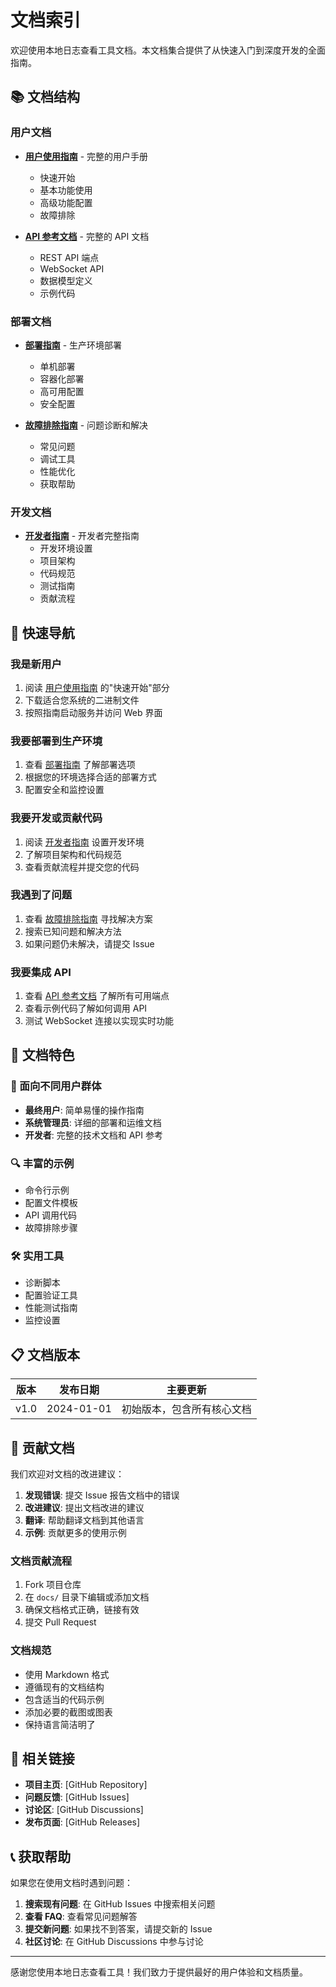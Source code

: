 # 文档索引

欢迎使用本地日志查看工具文档。本文档集合提供了从快速入门到深度开发的全面指南。

## 📚 文档结构

### 用户文档

- **[用户使用指南](USER_GUIDE.md)** - 完整的用户手册
  - 快速开始
  - 基本功能使用
  - 高级功能配置
  - 故障排除

- **[API 参考文档](API_REFERENCE.md)** - 完整的 API 文档
  - REST API 端点
  - WebSocket API
  - 数据模型定义
  - 示例代码

### 部署文档

- **[部署指南](DEPLOYMENT_GUIDE.md)** - 生产环境部署
  - 单机部署
  - 容器化部署
  - 高可用配置
  - 安全配置

- **[故障排除指南](TROUBLESHOOTING.md)** - 问题诊断和解决
  - 常见问题
  - 调试工具
  - 性能优化
  - 获取帮助

### 开发文档

- **[开发者指南](DEVELOPER_GUIDE.md)** - 开发者完整指南
  - 开发环境设置
  - 项目架构
  - 代码规范
  - 测试指南
  - 贡献流程

## 🚀 快速导航

### 我是新用户
1. 阅读 [用户使用指南](USER_GUIDE.md) 的"快速开始"部分
2. 下载适合您系统的二进制文件
3. 按照指南启动服务并访问 Web 界面

### 我要部署到生产环境
1. 查看 [部署指南](DEPLOYMENT_GUIDE.md) 了解部署选项
2. 根据您的环境选择合适的部署方式
3. 配置安全和监控设置

### 我要开发或贡献代码
1. 阅读 [开发者指南](DEVELOPER_GUIDE.md) 设置开发环境
2. 了解项目架构和代码规范
3. 查看贡献流程并提交您的代码

### 我遇到了问题
1. 查看 [故障排除指南](TROUBLESHOOTING.md) 寻找解决方案
2. 搜索已知问题和解决方法
3. 如果问题仍未解决，请提交 Issue

### 我要集成 API
1. 查看 [API 参考文档](API_REFERENCE.md) 了解所有可用端点
2. 查看示例代码了解如何调用 API
3. 测试 WebSocket 连接以实现实时功能

## 📖 文档特色

### 🎯 面向不同用户群体
- **最终用户**: 简单易懂的操作指南
- **系统管理员**: 详细的部署和运维文档
- **开发者**: 完整的技术文档和 API 参考

### 🔍 丰富的示例
- 命令行示例
- 配置文件模板
- API 调用代码
- 故障排除步骤

### 🛠 实用工具
- 诊断脚本
- 配置验证工具
- 性能测试指南
- 监控设置

## 📋 文档版本

| 版本 | 发布日期 | 主要更新 |
|------|---------|---------|
| v1.0 | 2024-01-01 | 初始版本，包含所有核心文档 |

## 🤝 贡献文档

我们欢迎对文档的改进建议：

1. **发现错误**: 提交 Issue 报告文档中的错误
2. **改进建议**: 提出文档改进的建议
3. **翻译**: 帮助翻译文档到其他语言
4. **示例**: 贡献更多的使用示例

### 文档贡献流程

1. Fork 项目仓库
2. 在 `docs/` 目录下编辑或添加文档
3. 确保文档格式正确，链接有效
4. 提交 Pull Request

### 文档规范

- 使用 Markdown 格式
- 遵循现有的文档结构
- 包含适当的代码示例
- 添加必要的截图或图表
- 保持语言简洁明了

## 🔗 相关链接

- **项目主页**: [GitHub Repository]
- **问题反馈**: [GitHub Issues]
- **讨论区**: [GitHub Discussions]
- **发布页面**: [GitHub Releases]

## 📞 获取帮助

如果您在使用文档时遇到问题：

1. **搜索现有问题**: 在 GitHub Issues 中搜索相关问题
2. **查看 FAQ**: 查看常见问题解答
3. **提交新问题**: 如果找不到答案，请提交新的 Issue
4. **社区讨论**: 在 GitHub Discussions 中参与讨论

---

感谢您使用本地日志查看工具！我们致力于提供最好的用户体验和文档质量。